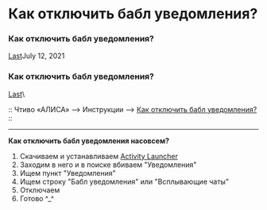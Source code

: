 # Как отключить бабл уведомления?

### Как отключить бабл уведомления?

[Last](https://t.me/i1Last)July 12, 2021

### Как отключить бабл уведомления? 

[Last](https://t.me/i1Last)\


:: Чтиво «АЛИСА» --> Инструкции --> [Как отключить бабл уведомления?](broken-reference) ::

***

**Как отключить бабл уведомления насовсем?**

1. Скачиваем и устанавливаем [Activity Launcher](https://play.google.com/store/apps/details?id=de.szalkowski.activitylauncher)
2. Заходим в него и в поиске вбиваем "Уведомления"
3. Ищем пункт "Уведомления"
4. Ищем строку "Бабл уведомления" или "Всплывающие чаты"
5. Отключаем
6. Готово ^\_^


